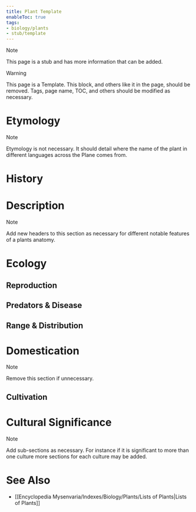 ```yaml
---
title: Plant Template
enableToc: true
tags:
- biology/plants
- stub/template
---
```


> [!note]
> This page is a stub and has more information that can be added.

> [!warning]
> This page is a Template. This block, and others like it in the page, should be removed. Tags, page name, TOC, and others should be modified as necessary.

# Etymology

> [!note]
> Etymology is not necessary. It should detail where the name of the plant in different languages across the Plane comes from.
# History

# Description

> [!note]
> Add new headers to this section as necessary for different notable features of a plants anatomy.
# Ecology
## Reproduction

## Predators & Disease

## Range & Distribution

# Domestication

> [!note]
> Remove this section if unnecessary.
## Cultivation

# Cultural Significance 

> [!note]
> Add sub-sections as necessary. For instance if it is significant to more than one culture more sections for each culture may be added.
# See Also
- [[Encyclopedia Mysenvaria/Indexes/Biology/Plants/Lists of Plants|Lists of Plants]]